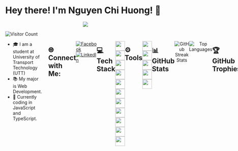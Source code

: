 # Hey there! I'm Nguyen Chi Huong! 👋

<p align="center">
  <a href="https://github.com/DenverCoder1/readme-typing-svg">
    <img src="https://readme-typing-svg.herokuapp.com?lines=Web+Developer;Always%20learning%20new%20things&center=true&width=380&height=45">
  </a>
</p>

<img src="https://profile-counter.glitch.me/chihuong28502/count.svg" alt="Visitor Count" style="display: block; margin-left: auto; margin-right: auto;">

<div style="display: flex; justify-content: space-between; align-items: flex-start;">
  <!-- Left Column -->
  <div style="flex: 1; padding-right: 20px;">
    <ul>
      <li>🎓 I am a student at University of Transport Technology (UTT)</li>
      <li>📚 My major is Web Development.</li>
      <li>🔭 Currently coding in JavaScript and TypeScript.</li>
    </ul>
  </div>

## 🌐 Connect with Me:
[![Facebook](https://img.shields.io/badge/Facebook-%231877F2.svg?logo=Facebook&logoColor=white)](https://facebook.com/futurefolde)
[![LinkedIn](https://img.shields.io/badge/LinkedIn-%230077B5.svg?logo=linkedin&logoColor=white)](https://linkedin.com/in/nguyen-chi-huong-787a2427b)

---

## 💻 Tech Stack
<p align="left">
  <img src="https://img.shields.io/badge/javascript-%23323330.svg?style=for-the-badge&logo=javascript&logoColor=%23F7DF1E" height="30"/>
  <img src="https://img.shields.io/badge/typescript-%23007ACC.svg?style=for-the-badge&logo=typescript&logoColor=white" height="30"/>
  <img src="https://img.shields.io/badge/next.js-%23000000.svg?style=for-the-badge&logo=next.js&logoColor=white" height="30"/>
  <img src="https://img.shields.io/badge/nestjs-%23E0234E.svg?style=for-the-badge&logo=nestjs&logoColor=white" height="30"/>
  <img src="https://img.shields.io/badge/html5-%23E34F26.svg?style=for-the-badge&logo=html5&logoColor=white" height="30"/>
  <img src="https://img.shields.io/badge/css3-%231572B6.svg?style=for-the-badge&logo=css3&logoColor=white" height="30"/>
  <img src="https://img.shields.io/badge/react-%2320232a.svg?style=for-the-badge&logo=react&logoColor=%2361DAFB" height="30"/>
  <img src="https://img.shields.io/badge/node.js-6DA55F?style=for-the-badge&logo=node.js&logoColor=white" height="30"/>
  <img src="https://img.shields.io/badge/MongoDB-%2347A248.svg?style=for-the-badge&logo=mongodb&logoColor=white" height="30"/>
  <img src="https://img.shields.io/badge/AntDesign-%230170FE.svg?style=for-the-badge&logo=ant-design&logoColor=white" height="30"/>
  <img src="https://img.shields.io/badge/TailwindCSS-%2338B2AC.svg?style=for-the-badge&logo=tailwind-css&logoColor=white" height="30"/>
</p>

## ⚙️ Tools
<p align="left">
  <img src="https://img.shields.io/badge/-Git-%23F05032?style=flat-square&logo=git&logoColor=%23ffffff" height="30"/>
  <img src="https://img.shields.io/badge/-GitHub-181717?style=flat-square&logo=github" height="30"/>
  <img src="https://img.shields.io/badge/-VS%20Code-007ACC?style=flat-square&logo=visual-studio-code&logoColor=ffffff" height="30"/>
  <img src="https://img.shields.io/badge/-Powershell-5391FE?style=flat-square&logo=powershell&logoColor=ffffff" height="30"/>
  <img src="https://img.shields.io/badge/-Windows-0078D6?style=flat-square&logo=windows&logoColor=ffffff" height="30"/>
</p>

---

## 📊 GitHub Stats
<p align="center">
  <img src="https://github-readme-streak-stats.herokuapp.com/?user=chihuong28502&theme=radical&hide_border=false" alt="GitHub Streak Stats">
</p>

<p align="center">
  <img src="https://github-readme-stats.vercel.app/api/top-langs/?username=chihuong28502&theme=radical&hide_border=false&include_all_commits=false&count_private=false&layout=compact" alt="Top Languages">
</p>

## 🏆 GitHub Trophies
<p align="center">
  <img src="https://github-trophies.vercel.app/?username=chihuong28502&theme=radical&no-frame=false&no-bg=false&margin-w=4" alt="GitHub Trophies">
</p>
